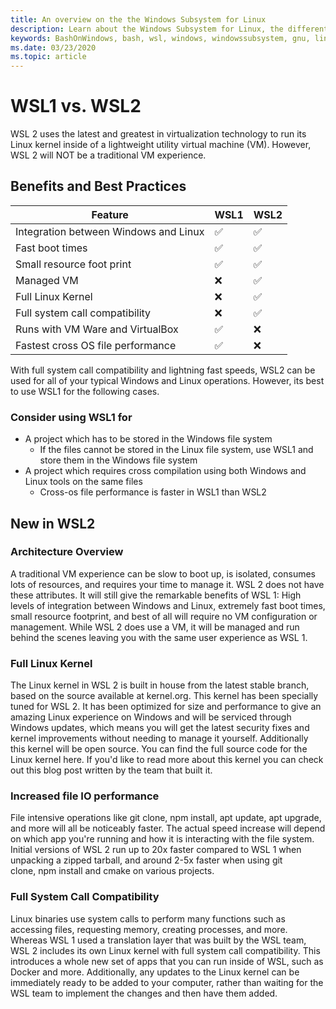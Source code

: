 ```yaml
---
title: An overview on the the Windows Subsystem for Linux
description: Learn about the Windows Subsystem for Linux, the different versions and ways you can use them.
keywords: BashOnWindows, bash, wsl, windows, windowssubsystem, gnu, linux
ms.date: 03/23/2020
ms.topic: article
---
```


# WSL1 vs. WSL2


WSL 2 uses the latest and greatest in virtualization technology to run its Linux kernel inside of a lightweight utility virtual machine (VM). However, WSL 2 will NOT be a traditional VM experience. 

## Benefits and Best Practices 

Feature | WSL1 | WSL2
--- | --- | ---
 Integration between Windows and Linux| ✅|✅
 Fast boot times| ✅ | ✅
 Small resource foot print| ✅ |✅
 Managed VM| ❌ | ✅
 Full Linux Kernel| ❌ |✅
 Full system call compatibility| ❌ | ✅
 Runs with VM Ware and VirtualBox| ✅ |❌
 Fastest cross OS file performance| ✅ | ❌




With full system call compatibility and lightning fast speeds, WSL2 can be used for all of your typical Windows and Linux operations. However, its best to use WSL1 for the following cases.
### Consider using WSL1 for

* A project which has to be stored in the Windows file system
  + If the files cannot be stored in the Linux file system, use WSL1 and store them in the Windows file system
* A project which requires cross compilation using both Windows and Linux tools on the same files 
  + Cross-os file performance is faster in WSL1 than WSL2
 


## New in WSL2
### Architecture Overview
A traditional VM experience can be slow to boot up, is isolated, consumes lots of resources, and requires your time to manage it. WSL 2 does not have these attributes. It will still give the remarkable benefits of WSL 1: High levels of integration between Windows and Linux, extremely fast boot times, small resource footprint, and best of all will require no VM configuration or management. While WSL 2 does use a VM, it will be managed and run behind the scenes leaving you with the same user experience as WSL 1.

### Full Linux Kernel
The Linux kernel in WSL 2 is built in house from the latest stable branch, based on the source available at kernel.org. This kernel has been specially tuned for WSL 2. It has been optimized for size and performance to give an amazing Linux experience on Windows and will be serviced through Windows updates, which means you will get the latest security fixes and kernel improvements without needing to manage it yourself.
Additionally this kernel will be open source. You can find the full source code for the Linux kernel here. If you'd like to read more about this kernel you can check out this blog post written by the team that built it.

### Increased file IO performance
File intensive operations like git clone, npm install, apt update, apt upgrade, and more will all be noticeably faster. The actual speed increase will depend on which app you're running and how it is interacting with the file system. Initial versions of WSL 2 run up to 20x faster compared to WSL 1 when unpacking a zipped tarball, and around 2-5x faster when using git clone, npm install and cmake on various projects.

### Full System Call Compatibility
Linux binaries use system calls to perform many functions such as accessing files, requesting memory, creating processes, and more. Whereas WSL 1 used a translation layer that was built by the WSL team, WSL 2 includes its own Linux kernel with full system call compatibility. This introduces a whole new set of apps that you can run inside of WSL, such as Docker and more. Additionally, any updates to the Linux kernel can be immediately ready to be added to your computer, rather than waiting for the WSL team to implement the changes and then have them added.